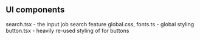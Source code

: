 ## UI components
search.tsx - the input job search feature
global.css, fonts.ts - global styling
button.tsx - heavily re-used styling of for buttons 
